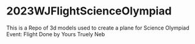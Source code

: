 # 2023WJFlightScienceOlympiad
This is a Repo of 3d models used to create a plane for Science Olympiad Event: Flight
Done by Yours Truely Neb
